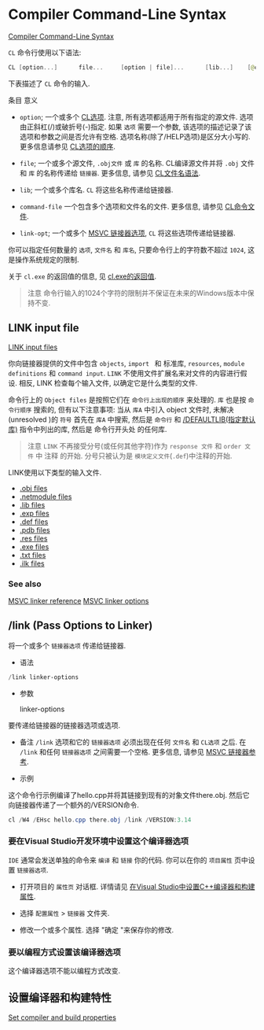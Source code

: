 # Compiler Command-Line Syntax

[Compiler Command-Line Syntax](https://learn.microsoft.com/en-us/cpp/build/reference/compiler-command-line-syntax)

`CL` 命令行使用以下语法:

```powershell
CL [option...]      file...     [option | file]...      [lib...]    [@command-file]     [/link link-opt...]
```

下表描述了 `CL` 命令的输入.

条目 意义

+ `option`; 一个或多个 [CL选项](https://learn.microsoft.com/en-us/cpp/build/reference/compiler-options).
注意, 所有选项都适用于所有指定的源文件.
选项由正斜杠(/)或破折号(-)指定.
如果 `选项` 需要一个参数, 该选项的描述记录了该选项和参数之间是否允许有空格.
选项名称(除了/HELP选项)是区分大小写的. 更多信息请参见 [CL选项的顺序](https://learn.microsoft.com/en-us/cpp/build/reference/order-of-cl-options).

+ `file`; 一个或多个源文件, `.obj文件` 或 `库` 的名称.
CL编译源文件并将 `.obj` 文件和 `库` 的名称传递给 `链接器`. 更多信息, 请参见 [CL文件名语法](https://learn.microsoft.com/en-us/cpp/build/reference/cl-filename-syntax).

+ `lib`;  一个或多个库名. `CL` 将这些名称传递给链接器.

+ `command-file` 一个包含多个选项和文件名的文件. 更多信息, 请参见 [CL命令文件][].

+ `link-opt`; 一个或多个 [MSVC 链接器选项][], `CL` 将这些选项传递给链接器.

你可以指定任何数量的 `选项`, `文件名` 和 `库名`,
只要命令行上的字符数不超过 `1024`, 这是操作系统规定的限制.

关于 `cl.exe` 的返回值的信息, 见 [cl.exe的返回值][].

>注意
>命令行输入的1024个字符的限制并不保证在未来的Windows版本中保持不变.

[CL命令文件]: https://learn.microsoft.com/en-us/cpp/build/reference/cl-command-files
[MSVC 链接器选项]: https://learn.microsoft.com/en-us/cpp/build/reference/linker-options
[cl.exe的返回值]: https://learn.microsoft.com/en-us/cpp/build/reference/return-value-of-cl-exe

## LINK input file

[LINK input files](https://learn.microsoft.com/en-us/cpp/build/reference/link-input-files)

你向链接器提供的文件中包含
`objects`, `import ` 和 标准库, `resources`, `module definitions` 和 `command input`.
`LINK` 不使用文件扩展名来对文件的内容进行假设.
相反, LINK 检查每个输入文件, 以确定它是什么类型的文件.

命令行上的 `Object files` 是按照它们在 `命令行上出现的顺序` 来处理的.
`库` 也是按 `命令行顺序` 搜索的, 但有以下注意事项:
当从 `库A` 中引入 object 文件时, 未解决(unresolved )的 `符号` 首先在 `库A` 中搜索,
然后是 `命令行` 和 [/DEFAULTLIB(指定默认库)][] 指令中列出的库,
然后是 命令行开头处 的任何库.

[/DEFAULTLIB(指定默认库)]: https://learn.microsoft.com/en-us/cpp/build/reference/defaultlib-specify-default-library

>注意
> `LINK` 不再接受分号(或任何其他字符)作为 `response 文件` 和 `order 文件` 中 注释 的开始.
> 分号只被认为是 `模块定义文件`(`.def`)中注释的开始.

LINK使用以下类型的输入文件.

+ [.obj files](https://learn.microsoft.com/en-us/cpp/build/reference/dot-obj-files-as-linker-input)
+ [.netmodule files](https://learn.microsoft.com/en-us/cpp/build/reference/netmodule-files-as-linker-input)
+ [.lib files](https://learn.microsoft.com/en-us/cpp/build/reference/dot-lib-files-as-linker-input)
+ [.exp files](https://learn.microsoft.com/en-us/cpp/build/reference/dot-exp-files-as-linker-input)
+ [.def files](https://learn.microsoft.com/en-us/cpp/build/reference/dot-def-files-as-linker-input)
+ [.pdb files](https://learn.microsoft.com/en-us/cpp/build/reference/dot-pdb-files-as-linker-input)
+ [.res files](https://learn.microsoft.com/en-us/cpp/build/reference/dot-res-files-as-linker-input)
+ [.exe files](https://learn.microsoft.com/en-us/cpp/build/reference/dot-exe-files-as-linker-input)
+ [.txt files](https://learn.microsoft.com/en-us/cpp/build/reference/dot-txt-files-as-linker-input)
+ [.ilk files](https://learn.microsoft.com/en-us/cpp/build/reference/dot-ilk-files-as-linker-input)

### See also

[MSVC linker reference](https://learn.microsoft.com/en-us/cpp/build/reference/linking)
[MSVC linker options](https://learn.microsoft.com/en-us/cpp/build/reference/linker-options)

## /link (Pass Options to Linker)

将一个或多个 `链接器选项` 传递给链接器.

+ 语法

```powershell
/link linker-options
```

+ 参数

    linker-options

要传递给链接器的链接器选项或选项.

+ 备注
`/link` 选项和它的 `链接器选项` 必须出现在任何 `文件名` 和 `CL选项` 之后.
在 `/link` 和任何 `链接器选项` 之间需要一个空格.
更多信息, 请参见 [MSVC 链接器参考](https://learn.microsoft.com/en-us/cpp/build/reference/linking).

+ 示例

这个命令行示例编译了hello.cpp并将其链接到现有的对象文件there.obj.
然后它向链接器传递了一个额外的/VERSION命令.

```powershell
cl /W4 /EHsc hello.cpp there.obj /link /VERSION:3.14
```

### 要在Visual Studio开发环境中设置这个编译器选项

`IDE` 通常会发送单独的命令来 `编译` 和 `链接` 你的代码.
你可以在你的 `项目属性` 页中设置 `链接器选项`.

+ 打开项目的 `属性页` 对话框. 详情请见 [在Visual Studio中设置C++编译器和构建属性](https://learn.microsoft.com/en-us/cpp/build/working-with-project-properties).

+ 选择 `配置属性` > `链接器` 文件夹.
+ 修改一个或多个属性. 选择 "确定 "来保存你的修改.

### 要以编程方式设置该编译器选项

这个编译器选项不能以编程方式改变.

## 设置编译器和构建特性

[Set compiler and build properties](https://learn.microsoft.com/en-us/cpp/build/working-with-project-properties)
